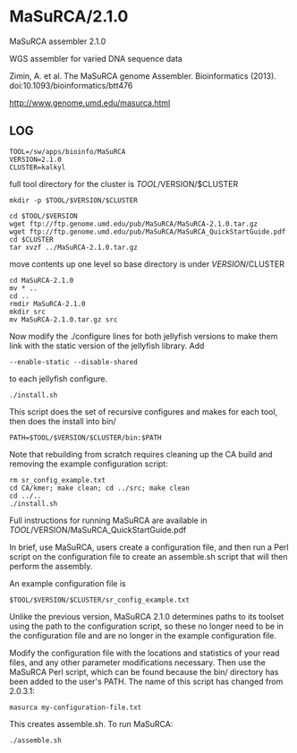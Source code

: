 MaSuRCA/2.1.0
=============

MaSuRCA assembler 2.1.0

WGS assembler for varied DNA sequence data

Zimin, A. et al. The MaSuRCA genome Assembler. Bioinformatics (2013). 
doi:10.1093/bioinformatics/btt476

<http://www.genome.umd.edu/masurca.html>


LOG
---

    TOOL=/sw/apps/bioinfo/MaSuRCA
    VERSION=2.1.0
    CLUSTER=kalkyl

full tool directory for the cluster is $TOOL/$VERSION/$CLUSTER

    mkdir -p $TOOL/$VERSION/$CLUSTER

    cd $TOOL/$VERSION
    wget ftp://ftp.genome.umd.edu/pub/MaSuRCA/MaSuRCA-2.1.0.tar.gz
    wget ftp://ftp.genome.umd.edu/pub/MaSuRCA/MaSuRCA_QuickStartGuide.pdf
    cd $CLUSTER
    tar xvzf ../MaSuRCA-2.1.0.tar.gz

move contents up one level so base directory is under $VERSION/$CLUSTER

    cd MaSuRCA-2.1.0
    mv * ..
    cd ..
    rmdir MaSuRCA-2.1.0
    mkdir src
    mv MaSuRCA-2.1.0.tar.gz src

Now modify the ./configure lines for both jellyfish versions to make them
link with the static version of the jellyfish library.  Add

    --enable-static --disable-shared

to each jellyfish configure.

    ./install.sh

This script does the set of recursive configures and makes for each tool, then
does the install into bin/

    PATH=$TOOL/$VERSION/$CLUSTER/bin:$PATH

Note that rebuilding from scratch requires cleaning up the CA build and removing
the example configuration script:

    rm sr_config_example.txt
    cd CA/kmer; make clean; cd ../src; make clean
    cd ../..
    ./install.sh

Full instructions for running MaSuRCA are available in
$TOOL/$VERSION/MaSuRCA_QuickStartGuide.pdf

In brief, use MaSuRCA, users create a configuration file, and then run a Perl
script on the configuration file to create an assemble.sh script that will
then perform the assembly.

An example configuration file is 

    $TOOL/$VERSION/$CLUSTER/sr_config_example.txt

Unlike the previous version, MaSuRCA 2.1.0 determines paths to its toolset
using the path to the configuration script, so these no longer need to be in
the configuration file and are no longer in the example configuration file. 

Modify the configuration file with the locations and statistics of your read
files, and any other parameter modifications necessary.  Then use the MaSuRCA
Perl script, which can be found because the bin/ directory has been added to
the user's PATH.  The name of this script has changed from 2.0.3.1:

    masurca my-configuration-file.txt

This creates assemble.sh.  To run MaSuRCA:

    ./assemble.sh

